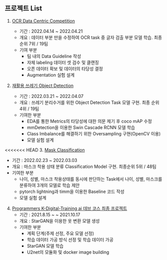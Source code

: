 ## 프로젝트 List
1. [OCR Data Centric Competition]()
   * 기간 : 2022.04.14 ~ 2022.04.21  
   * 개요 : 데이터 부분 만을 수정하여 OCR task 중 글자 검출 부분 모델 학습. 최종 순위 7위 / 19팀
   * 기여 부분
     * 팀 내의 Data Guideline 작성
     * 자체 labeling 데이터 셋 검수 및 클랜징
     * 오픈 데이터 확보 및 데이터의 타당성 결정
     * Augmentation 실험 설계  

2. [재활용 쓰레기 Object Detection]()
   * 기간 : 2022.03.21 ~ 2022.04.07
   * 개요 : 쓰레기 분리수거를 위한 Object Detection Task 모델 구현. 최종 순위 4위 / 19팀
   * 기여한 부분 
     * EDA를 통한 Metrics의 타당성에 대한 의문 제기 후 coco mAP 수정
     * mmDetection을 이용한 Swin Cascade RCNN 모델 학습
     * Class Imbalance를 해결하기 위한 Oversampling 구현(OpenCV 이용)
     * 모델 실험 설계

<<<<<<< HEAD
3. [Mask Classification]()
   * 기간 : 2022.02.23 ~ 2022.03.03
   * 개요 : 마스크 착용 상태 분류 Classification Model 구현. 최종순위 5위 / 48팀
   * 기여한 부분
     * 나이, 성별, 마스크 착용상태를 동시에 판단하는 Task에서 나이, 성별, 마스크를 분류하여 3개의 모델로 학습 제안
     * pytorch lightning과 timm을 이용한 Baseline 코드 작성
     * 모델 실험 설계

4. [Programmers K-Digital-Training ai 데브 코스 최종 프로젝트]()
   * 기간 : 2021.8.15 ~ ~ 2021.10.17
   * 개요 : StarGAN을 이용한 옷 변환 모델 생성
   * 기여한 부분
     * 계획 단계(주제 선정, 주요 모델 선정)
     * 학습 데이터 가공 방식 선정 및 학습 데이터 가공
     * StarGAN 모델 학습
     * U2net의 모듈화 및 docker image building


